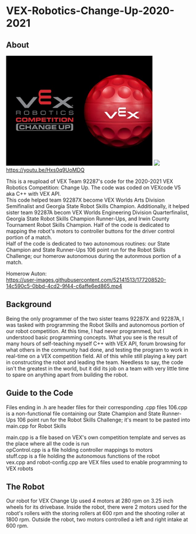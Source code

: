 # VEX-Robotics-Change-Up-2020-2021

## About
<img src="vex_change_up/vexcup.jpg" width = '400'> <img src="vex_change_up/field.PNG" width = '600'>
https://youtu.be/Hxs0q9UoMDQ
  
This is a reupload of VEX Team 92287's code for the 2020-2021 VEX Robotics Competition: Change Up. The code was coded on VEXcode V5 aka C++ with VEX API.   
This code helped team 92287X become VEX Worlds Arts Division Semifinalist and Georgia State Robot Skills Champion.
Additionally, it helped sister team 92287A becom VEX Worlds Engineering Division Quarterfinalist, Georgia State Robot Skills Champion Runner-Ups, and Irwin County Tournament Robot Skills Champion.
Half of the code is dedicated to mapping the robot's motors to controller buttons for the driver control portion of a match.  
Half of the code is dedicated to two autonomous routines: our State Champion and State Runner-Ups 106 point run for the Robot Skills Challenge; our homerow autonomous during the autonmous portion of a match.  
  
Homerow Auton:  
https://user-images.githubusercontent.com/52141513/177208520-14c590c5-0bbd-4cd2-9f44-c6affe6ed865.mp4  

## Background
Being the only programmer of the two sister teams 92287X and 92287A, I was tasked with programming the Robot Skills and autonomous portion of our robot competition. At this time, I had never programmed, but I understood basic programming concepts. What you see is the result of many hours of self-teaching myself C++ with VEX API, forum browsing for what others in the community had done, and testing the program to work in real-time on a VEX competition field. All of this while still playing a key part in constructing the robot and leading the team. Needless to say, the code isn't the greatest in the world, but it did its job on a team with very little time to spare on anything apart from building the robot.

## Guide to the Code
Files ending in .h are header files for their corresponding .cpp files
106.cpp is a non-functional file containing our State Champion and State Runner-Ups 106 point run for the Robot Skills Challenge; it's meant to be pasted into main.cpp for Robot Skills  
  
main.cpp is a file based on VEX's own competition template and serves as the place where all the code is run  
opControl.cpp is a file holding controller mappings to motors  
stuff.cpp is a file holding the autonomous functions of the robot  
vex.cpp and robot-config.cpp are VEX files used to enable programming to VEX robots  

## The Robot
Our robot for VEX Change Up used 4 motors at 280 rpm on 3.25 inch wheels for its drivebase. Inside the robot, there were 2 motors used for the robot's rollers with the storing rollers at 600 rpm and the shooting roller at 1800 rpm. Outside the robot, two motors controlled a left and right intake at 600 rpm.
